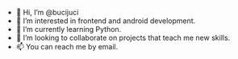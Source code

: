 - 👋 Hi, I’m @bucijuci
- 👀 I’m interested in frontend and android development.
- 🌱 I’m currently learning Python.
- 💞️ I’m looking to collaborate on projects that teach me new skills. 
- 📫 You can reach me by email.

<!---
bucijuci/bucijuci is a ✨ special ✨ repository because its `README.md` (this file) appears on your GitHub profile.
You can click the Preview link to take a look at your changes.
--->
